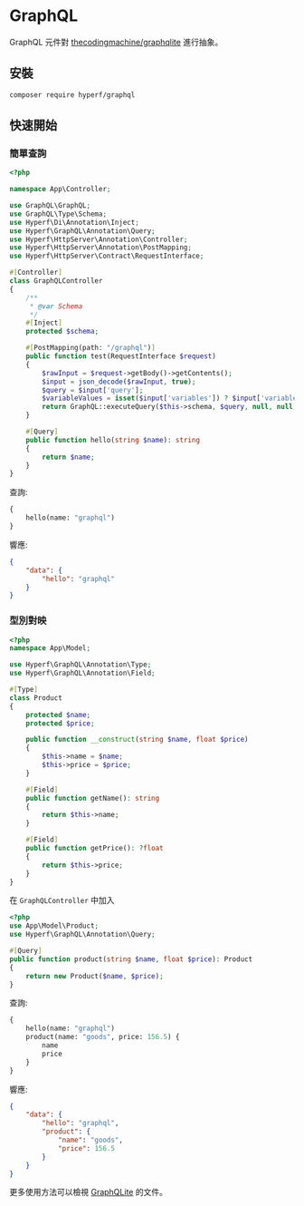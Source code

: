 # GraphQL

GraphQL 元件對 [thecodingmachine/graphqlite](https://github.com/thecodingmachine/graphqlite) 進行抽象。

## 安裝

```bash
composer require hyperf/graphql
```

## 快速開始

### 簡單查詢
```php
<?php

namespace App\Controller;

use GraphQL\GraphQL;
use GraphQL\Type\Schema;
use Hyperf\Di\Annotation\Inject;
use Hyperf\GraphQL\Annotation\Query;
use Hyperf\HttpServer\Annotation\Controller;
use Hyperf\HttpServer\Annotation\PostMapping;
use Hyperf\HttpServer\Contract\RequestInterface;

#[Controller]
class GraphQLController
{
    /**
     * @var Schema
     */
    #[Inject]
    protected $schema;

    #[PostMapping(path: "/graphql")]
    public function test(RequestInterface $request)
    {
        $rawInput = $request->getBody()->getContents();
        $input = json_decode($rawInput, true);
        $query = $input['query'];
        $variableValues = isset($input['variables']) ? $input['variables'] : null;
        return GraphQL::executeQuery($this->schema, $query, null, null, $variableValues)->toArray();
    }

    #[Query]
    public function hello(string $name): string
    {
        return $name;
    }
}
```
查詢:
```graphql
{
    hello(name: "graphql")
}
```
響應:
```json
{
    "data": {
        "hello": "graphql"
    }
}
```

### 型別對映

```php
<?php
namespace App\Model;

use Hyperf\GraphQL\Annotation\Type;
use Hyperf\GraphQL\Annotation\Field;

#[Type]
class Product
{
    protected $name;
    protected $price;

    public function __construct(string $name, float $price)
    {
        $this->name = $name;
        $this->price = $price;
    }

    #[Field]
    public function getName(): string
    {
        return $this->name;
    }

    #[Field]
    public function getPrice(): ?float
    {
        return $this->price;
    }
}
```

在 `GraphQLController` 中加入

```php
<?php
use App\Model\Product;
use Hyperf\GraphQL\Annotation\Query;

#[Query]
public function product(string $name, float $price): Product
{
    return new Product($name, $price);
}
```

查詢:
```graphql
{
    hello(name: "graphql")
    product(name: "goods", price: 156.5) {
        name
        price
    }
}
```

響應:
```json
{
    "data": {
        "hello": "graphql",
        "product": {
            "name": "goods",
            "price": 156.5
        }
    }
}
```

更多使用方法可以檢視 [GraphQLite](https://graphqlite.thecodingmachine.io/docs/queries) 的文件。
